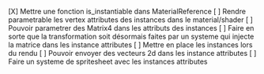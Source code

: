 [X] Mettre une fonction is_instantiable dans MaterialReference
[ ] Rendre parametrable les vertex attributes des instances dans le material/shader
[ ] Pouvoir parametrer des Matrix4 dans les attributs des instances
[ ] Faire en sorte que la transformation soit désormais faites par un systeme qui injecte la matrice dans les instance attributes
[ ] Mettre en place les instances lors du rendu
[ ] Pouvoir envoyer des vecteurs 2d dans les instance attributes
[ ] Faire un systeme de spritesheet avec les instances attributes